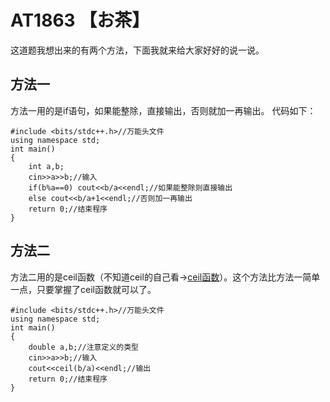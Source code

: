 # AT1863 【お茶】
这道题我想出来的有两个方法，下面我就来给大家好好的说一说。
## 方法一 
方法一用的是if语句，如果能整除，直接输出，否则就加一再输出。
代码如下：
```
#include <bits/stdc++.h>//万能头文件 
using namespace std;
int main()
{
	int a,b;
	cin>>a>>b;//输入 
	if(b%a==0) cout<<b/a<<endl;//如果能整除则直接输出 
	else cout<<b/a+1<<endl;//否则加一再输出 
	return 0;//结束程序 
} 
```
## 方法二
方法二用的是ceil函数（不知道ceil的自己看→[ceil函数](https://baike.sogou.com/v159539.htm?fromTitle=ceil)）。这个方法比方法一简单一点，只要掌握了ceil函数就可以了。
```
#include <bits/stdc++.h>//万能头文件 
using namespace std;
int main()
{
	double a,b;//注意定义的类型 
	cin>>a>>b;//输入 
	cout<<ceil(b/a)<<endl;//输出 
	return 0;//结束程序 
}
```
